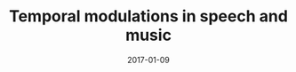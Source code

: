 ---
title: "Temporal modulations in speech and music"
collection: publications
permalink: /publication/2017_temporal-modulations-in-speech-and-music
date: 2017-01-09
year: 2017
venue: 'Neuroscience &amp; Biobehavioral Reviews'
authors: 'Ding N, Patel AD, Chen L, Butler H, Luo C, Poeppel D'
number: '146'
citation: 'Ding N, Patel AD, Chen L, Butler H, Luo C, Poeppel D (2017). Temporal modulations in speech and music. Neuroscience &amp; Biobehavioral Reviews.'
category: 'article'
---